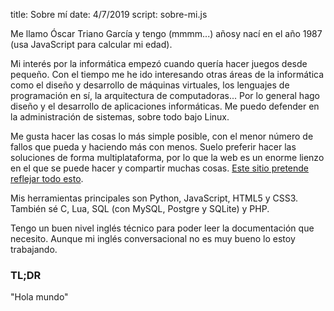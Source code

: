 title: Sobre mí
date: 4/7/2019
script: sobre-mi.js

Me llamo Óscar Triano García <span id="nacimiento" data-fechanacimiento="1987">y tengo (mmmm...) años<span><noscript>y nací en el año 1987 (usa JavaScript para calcular mi edad)</noscript>.

Mi interés por la informática empezó cuando quería hacer juegos desde pequeño. Con el tiempo
me he ido interesando otras áreas de la informática como el diseño y desarrollo de máquinas virtuales, los lenguajes de programación en sí, la arquitectura de computadoras... Por lo general hago diseño y el desarrollo de aplicaciones informáticas. Me puedo defender en la administración de sistemas, sobre todo bajo Linux.

Me gusta hacer las cosas lo más simple posible, con el menor número de fallos que pueda y haciendo más con menos. Suelo preferir hacer las soluciones de forma multiplataforma, por lo que la web es un enorme lienzo en el que se puede hacer y compartir muchas cosas. [Este sitio pretende reflejar todo esto]({static}acerca-de-este-sitio.html).

Mis herramientas principales son Python, JavaScript, HTML5 y CSS3. También sé C, Lua, SQL (con MySQL, Postgre y SQLite) y PHP.

Tengo un buen nivel inglés técnico para poder leer la documentación que necesito. Aunque mi inglés conversacional no es muy bueno lo estoy trabajando.

### TL;DR

"Hola mundo"

